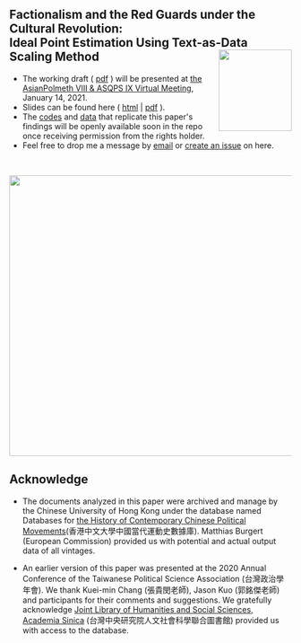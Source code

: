 
## Factionalism and the Red Guards under the Cultural Revolution: <br>Ideal Point Estimation Using Text-as-Data Scaling Method <img src="https://avatars3.githubusercontent.com/u/77121644?s=400&u=49ca6038b83b629a86d391bb2e4d19f8995918a5&v=4" width="130" height= 145 align="right" /> <br />  


- The working draft ( [pdf](https://raw.githack.com/yl17124/redgaurds/master/paper/Factionalism_and_the_Red_Guards.pdf) ) will be presented at [the AsianPolmeth VIII & ASQPS IX Virtual Meeting](https://sites.google.com/view/asian-polmeth-2021/home#h.civf96630pei), January 14, 2021.
- Slides can be found here ( [html](https://raw.githack.com/yl17124/redgaurds/master/slides/slides.html) | [pdf](https://raw.githack.com/yl17124/redgaurds/master/slides/slides.pdf) ).
- The [codes]() and [data]() that replicate this paper's findings will be openly available soon in the repo once receiving permission from the rights holder.
- Feel free to drop me a message by [email](https://github.com/yl17124) or [create an issue](https://github.com/yl17124/redgaurds/issues) on here. 

<br />


<p align="center">
  <img width="700" height="500" src="https://raw.githack.com/yl17124/redgaurds/master/paper/poster.png" >
</p>





## Acknowledge 

- The documents analyzed in this paper were archived and manage by the Chinese University of Hong Kong under the database named Databases for [the History of Contemporary Chinese Political Movements](http://ccrd.usc.cuhk.edu.hk/Default.aspx?msg=%25u6ca1%25u6709%25u8ba2%25u9605%25uff0c%25u6b22%25u8fce%25u8ba2%25u9605%25uff01)(香港中文大學中國當代運動史數據庫).
Matthias Burgert (European Commission)
provided us with potential and actual output data of all vintages.

- An earlier version of this paper was presented at the 2020 Annual Conference of the Taiwanese Political Science Association (台灣政治學年會). We thank Kuei-min Chang (張貴閔老師), Jason Kuo (郭銘傑老師) and participants for their comments and suggestions. We gratefully acknowledge [Joint Library of Humanities and Social Sciences, Academia Sinica](https://hslib.sinica.edu.tw/eng/frontpage) (台灣中央研究院人文社會科學聯合圖書館) provided us with access to the database.


